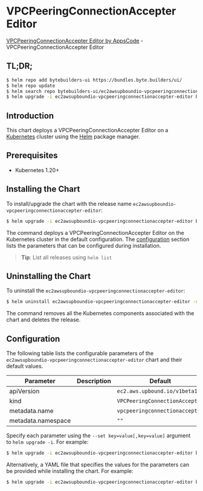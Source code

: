 # VPCPeeringConnectionAccepter Editor

[VPCPeeringConnectionAccepter Editor by AppsCode](https://byte.builders) - VPCPeeringConnectionAccepter Editor

## TL;DR;

```bash
$ helm repo add bytebuilders-ui https://bundles.byte.builders/ui/
$ helm repo update
$ helm search repo bytebuilders-ui/ec2awsupboundio-vpcpeeringconnectionaccepter-editor --version=v0.4.18
$ helm upgrade -i ec2awsupboundio-vpcpeeringconnectionaccepter-editor bytebuilders-ui/ec2awsupboundio-vpcpeeringconnectionaccepter-editor -n default --create-namespace --version=v0.4.18
```

## Introduction

This chart deploys a VPCPeeringConnectionAccepter Editor on a [Kubernetes](http://kubernetes.io) cluster using the [Helm](https://helm.sh) package manager.

## Prerequisites

- Kubernetes 1.20+

## Installing the Chart

To install/upgrade the chart with the release name `ec2awsupboundio-vpcpeeringconnectionaccepter-editor`:

```bash
$ helm upgrade -i ec2awsupboundio-vpcpeeringconnectionaccepter-editor bytebuilders-ui/ec2awsupboundio-vpcpeeringconnectionaccepter-editor -n default --create-namespace --version=v0.4.18
```

The command deploys a VPCPeeringConnectionAccepter Editor on the Kubernetes cluster in the default configuration. The [configuration](#configuration) section lists the parameters that can be configured during installation.

> **Tip**: List all releases using `helm list`

## Uninstalling the Chart

To uninstall the `ec2awsupboundio-vpcpeeringconnectionaccepter-editor`:

```bash
$ helm uninstall ec2awsupboundio-vpcpeeringconnectionaccepter-editor -n default
```

The command removes all the Kubernetes components associated with the chart and deletes the release.

## Configuration

The following table lists the configurable parameters of the `ec2awsupboundio-vpcpeeringconnectionaccepter-editor` chart and their default values.

|     Parameter      | Description |                  Default                  |
|--------------------|-------------|-------------------------------------------|
| apiVersion         |             | <code>ec2.aws.upbound.io/v1beta1</code>   |
| kind               |             | <code>VPCPeeringConnectionAccepter</code> |
| metadata.name      |             | <code>vpcpeeringconnectionaccepter</code> |
| metadata.namespace |             | <code>""</code>                           |


Specify each parameter using the `--set key=value[,key=value]` argument to `helm upgrade -i`. For example:

```bash
$ helm upgrade -i ec2awsupboundio-vpcpeeringconnectionaccepter-editor bytebuilders-ui/ec2awsupboundio-vpcpeeringconnectionaccepter-editor -n default --create-namespace --version=v0.4.18 --set apiVersion=ec2.aws.upbound.io/v1beta1
```

Alternatively, a YAML file that specifies the values for the parameters can be provided while
installing the chart. For example:

```bash
$ helm upgrade -i ec2awsupboundio-vpcpeeringconnectionaccepter-editor bytebuilders-ui/ec2awsupboundio-vpcpeeringconnectionaccepter-editor -n default --create-namespace --version=v0.4.18 --values values.yaml
```

